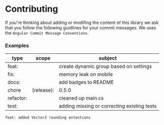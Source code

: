 # Contributing 
If you're thinking about adding or modifing the content of this library we ask that you follow the following guidlines for your commit messages.
We uses the `Angular Commit Message Conventions`. 
### Examples
|type | scope | subject |
|---|---|---|
| feat:|| create dynamic group based on settings|
| fix:|| memory leak on mobile|
| docs:|| add badges to README|
| chore|(release):| 0.5.0
|refactor:|| cleaned up main.cs|
|test:|| adding missing or correcting existing tests|

`feat: added Vector3 rounding extentions`
